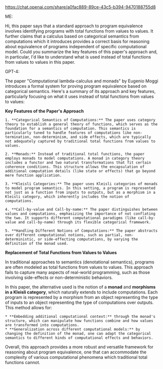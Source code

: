 https://chat.openai.com/share/a0fac889-89ce-43c5-b394-9470188755d8

ME:

Hi, this paper says that a standard approach to program equivalence involves identifying programs with total functions from values to values. It further claims that  a calculus based on categorical semantics from computations which it introduces provides a correct basis for reasoning about equivalence of programs independent of specific computational model. Could you summarize the key features of this paper's approach and, in particular, I'd like to understand what is used instead of total functions from values to values in this paper.

GPT-4:

The paper "Computational lambda-calculus and monads" by Eugenio Moggi introduces a formal system for proving program equivalence based on categorical semantics. Here's a summary of its approach and key features, particularly focusing on what it uses instead of total functions from values to values:

**Key Features of the Paper's Approach**

    1. **Categorical Semantics of Computations:** The paper uses category theory to establish a general theory of functions, which serves as the foundation for a semantics of computation. This semantics is particularly tuned to handle features of computations like non-termination, non-determinism, and side effects, which are typically not adequately captured by traditional total functions from values to values.

    2. **Monads:** Instead of traditional total functions, the paper employs monads to model computations. A monad in category theory includes a functor and two natural transformations that fit certain coherence conditions. This structure allows the encapsulation of additional computation details (like state or effects) that go beyond mere function application.

    3. **Kleisli Categories:** The paper uses Kleisli categories of monads to model program semantics. In this setting, a program is represented not just as a function from inputs to outputs, but as a morphism in a Kleisli category, which inherently includes the notion of computations.

    4. **Call-by-value and Call-by-name:** The paper distinguishes between values and computations, emphasizing the importance of not conflating the two. It supports different computational paradigms (like call-by-value and call-by-name) through its flexible categorical framework.

    5. **Handling Different Notions of Computations:** The paper abstracts over different computational notions, such as partial, non-deterministic, or side-effecting computations, by varying the definition of the monad used.

**Replacement of Total Functions from Values to Values**

In traditional approaches to semantics (denotational semantics), programs are often modeled as total functions from values to values. This approach fails to capture many aspects of real-world programming, such as those involving side-effects or non-deterministic behaviors.

In this paper, the alternative used is the notion of a **monad** and **morphisms in a Kleisli category**, which naturally extends to include computations. Each program is represented by a morphism from an object representing the type of inputs to an object representing the type of computations over outputs. This method allows for:

    * **Embedding additional computational context:** through the monad's structure, which can manipulate how functions combine and how values are transformed into computations.
    * **Generalization across different computational models:** by changing the definition of the monad, one can adapt the categorical semantics to different kinds of computational effects and behaviors.

Overall, this approach provides a more robust and versatile framework for reasoning about program equivalence, one that can accommodate the complexity of various computational phenomena which traditional total functions cannot.
